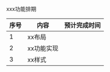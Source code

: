 xxx功能排期

| 序号 | 内容       | 预计完成时间 |
| ---- | ---------- | ------------ |
| 1    | xx布局     |              |
| 2    | xx功能实现 |              |
| 3    | xx样式     |              |